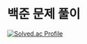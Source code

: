 # 백준 문제 풀이



[![Solved.ac Profile](http://mazassumnida.wtf/api/v2/generate_badge?boj=holim)](https://solved.ac/holim/)
